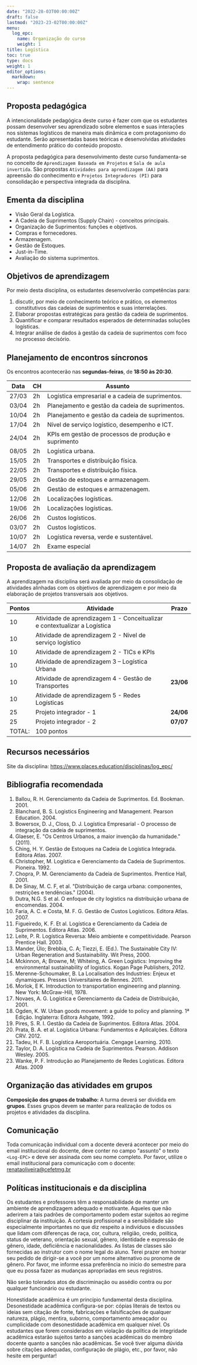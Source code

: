 ```yaml
---
date: "2022-28-03T00:00:00Z"
draft: false
lastmod: "2023-23-02T00:00:00Z"
menu:
  log_epc:
    name: Organização do curso
    weight: 1
title: Logística
toc: true
type: docs
weight: 1
editor_options: 
  markdown: 
    wrap: sentence
---
```


## Proposta pedagógica

A intencionalidade pedagógica deste curso é fazer com que os estudantes possam desenvolver seu aprendizado sobre elementos e suas interações nos sistemas logísticos de maneira mais dinâmica e com protagonismo do estudante. Serão apresentadas bases teóricas e desenvolvidas atividades de entendimento prático do conteúdo proposto.

A proposta pedagógica para desenvolvimento deste curso fundamenta-se no conceito de `Aprendizagem Baseada em Projetos` e `Sala de aula invertida`. São propostas `Atividades para aprendizagem (AA)` para apreensão do conhecimento e `Projetos Integradores (PI)` para consolidação e perspectiva integrada da disciplina. 

## Ementa da disciplina

- Visão Geral da Logística.   
- A Cadeia de Suprimentos (Supply Chain) - conceitos principais.   
- Organização de Suprimentos: funções e objetivos.   
- Compras e fornecedores.   
- Armazenagem.   
- Gestão de Estoques.   
- Just-in-Time.   
- Avaliação do sistema suprimentos.  

## Objetivos de aprendizagem

Por meio desta disciplina, os estudantes desenvolverão competências para:

1.  discutir, por meio de conhecimento teórico e prático, os elementos constitutivos das cadeias de suprimentos e suas interrelações.
2.  Elaborar propostas estratégicas para gestão da cadeia de suprimentos.
3.  Quantificar e comparar resultados esperados de determinadas soluções logísticas.
4.  Integrar análise de dados à gestão da cadeia de suprimentos com foco no processo decisório.


## Planejamento de encontros síncronos

Os encontros acontecerão nas **segundas-feiras**, de **18:50 às 20:30**. 

| **Data**           | **CH** | **Assunto** |
|--------------------|--------|-------------|
| 27/03              |2h|Logística empresarial e a cadeia de suprimentos. 
| 03/04              |2h|Planejamento e gestão da cadeia de suprimentos.
| 10/04              |2h|Planejamento e gestão da cadeia de suprimentos.   
| 17/04              |2h|Nível de serviço logístico, desempenho e ICT.
| 24/04              |2h|KPIs em gestão de processos de produção e suprimento
| 08/05              |2h|Logística urbana.
| 15/05              |2h|Transportes e distribuição física.
| 22/05              |2h|Transportes e distribuição física.
| 29/05              |2h|Gestão de estoques e armazenagem.
| 05/06              |2h|Gestão de estoques e armazenagem.
| 12/06              |2h|Localizações logísticas.
| 19/06              |2h|Localizações logísticas.
| 26/06              |2h|Custos logísticos.
| 03/07              |2h|Custos logísticos.
| 10/07              |2h|Logística reversa, verde e sustentável.
| 14/07              |2h|Exame especial


## Proposta de avaliação da aprendizagem
A aprendizagem na disciplina será avaliada por meio da consolidação de atividades alinhadas com os objetivos de aprendizagem e por meio da elaboração de projetos transversais aos objetivos. 

Pontos|	Atividade | Prazo
------|------------ | ---
10|  Atividade de aprendizagem 1 - Conceitualizar e contextualizar a Logística
10|  Atividade de aprendizagem 2 - Nivel de serviço logístico
10|  Atividade de aprendizagem 2 - TICs e KPIs
10|  Atividade de aprendizagem 3 – Logística Urbana
10|  Atividade de aprendizagem 4 - Gestão de Transportes | **23/06**
10|  Atividade de aprendizagem 5 - Redes Logísticas
25|  Projeto integrador - 1 | **24/06**
25|  Projeto integrador - 2 | **07/07**
TOTAL:| 	100 pontos

## Recursos necessários

Site da disciplina: https://www.places.education/disciplinas/log_epc/

## Bibliografia recomendada

1.	Ballou, R. H. Gerenciamento da Cadeia de Suprimentos. Ed. Bookman. 2001.
2.	Blanchard, B. S. Logistics Engineering and Management. Pearson Education. 2004. 
3.	Bowersox, D. J., Closs, D. J. Logística Empresarial - O processo de integração da cadeia de suprimentos.
4.	Glaeser, E. "Os Centros Urbanos, a maior invenção da humanidade." (2011).
5.	Ching, H. Y. Gestão de Estoques na Cadeia de Logística Integrada. Editora Atlas. 2007.
6.	Christopher, M. Logística e Gerenciamento da Cadeia de Suprimentos. Pioneira. 1992.
7.	Chopra, P. M. Gerenciamento da Cadeia de Suprimentos. Prentice Hall, 2001.
8.	De Sinay, M. C. F, et al. "Distribuição de carga urbana: componentes, restrições e tendências." (2004).
9.	Dutra, N.G. S et al. O enfoque de city logistics na distribuição urbana de encomendas. 2004.
10.	Faria, A. C. e Costa, M. F. G.  Gestão de Custos Logísticos. Editora Atlas. 2007.
11.	Figueiredo, K. F. Et al. Logística e Gerenciamento da Cadeia de Suprimentos.  Editora Atlas. 2006.
12.	Leite, P. R. Logística Reversa: Meio ambiente e competitividade. Pearson Prentice Hall. 2003.
13.	Mander, Ülo; Brebbia, C. A; Tiezzi, E. (Ed.). The Sustainable City IV: Urban Regeneration and Sustainability. Wit Press, 2000.
14.	Mckinnon, A; Browne, M; Whiteing, A. Green Logistics: Improving the environmental sustainability of logistics. Kogan Page Publishers, 2012.
15.	Merenne-Schoumaker, B. La Localisation des Industries: Enjeux et dynamiques. Presses Universitaires de Rennes. 2011.
16.	Morlok, E K. Introduction to transportation engineering and planning. New York: McGraw-Hill, 1978.
17.	Novaes, A. G. Logística e Gerenciamento da Cadeia de Distribuição, 2001.
18.	Ogden, K. W. Urban goods movement: a guide to policy and planning. 1ª Edição. Inglaterra: Editora Ashgate, 1992.
19.	Pires, S. R. I.  Gestão da Cadeia de Suprimentos.  Editora Atlas. 2004.
20.	Prata, B. A. et al. Logística Urbana: Fundamentos e Aplicalções. Editora CRV. 2012.
21.	Tadeu, H. F. B. Logística Aeroportuária. Cengage Learning. 2010.
22.	Taylor, D. A. Logística na Cadeia de Suprimentos. Pearson. Addison Wesley. 2005.
23.	Wanke, P. F. Introdução ao Planejamento de Redes Logísticas. Editora Atlas. 2009

## Organização das atividades em grupos

**Composição dos grupos de trabalho:** A turma deverá ser dividida em **grupos**. Esses grupos devem se manter para realização de todos os projetos e atividades da disciplina. 

## Comunicação

Toda comunicação individual com a docente deverá acontecer por meio do email institucional do docente, deve conter no campo "assunto" o texto `<Log-EPC>` e deve ser assinada com seu nome completo. Por favor, utilize o email institucional para comunicação com o docente: <renataoliveira@cefetmg.br>

## Políticas institucionais e da disciplina

Os estudantes e professores têm a responsabilidade de manter um ambiente de aprendizagem adequado e motivante. Aqueles que não aderirem a tais padrões de comportamento podem estar sujeitos ao regime disciplinar da instituição. A cortesia profissional e a sensibilidade são especialmente importantes no que diz respeito a indivíduos e discussões que lidam com diferenças de raça, cor, cultura, religião, credo, política, status de veterano, orientação sexual, gênero, identidade e expressão de gênero, idade, deficiência e nacionalidades. As listas de classes são fornecidas ao instrutor com o nome legal do aluno. Terei prazer em honrar seu pedido de dirigir-se a você por um nome alternativo ou pronome de gênero. Por favor, me informe essa preferência no início do semestre para que eu possa fazer as mudanças apropriadas em seus registros.

Não serão tolerados atos de discriminação ou assédio contra ou por qualquer funcionário ou estudante.

Honestidade acadêmica é um princípio fundamental desta disciplina. Desonestidade acadêmica configura-se por: cópias literais de textos ou ideias sem citação de fonte, fabricações e falsificações de qualquer natureza, plágio, mentira, suborno, comportamento ameaçador ou cumplicidade com desonestidade acadêmica em qualquer nível. Os estudantes que forem considerados em violação da política de integridade acadêmica estarão sujeitos tanto a sanções acadêmicas do membro docente quanto a sanções não acadêmicas. Se você tiver alguma dúvida sobre citações adequadas, configuração de plágio, etc., por favor, não hesite em perguntar!

